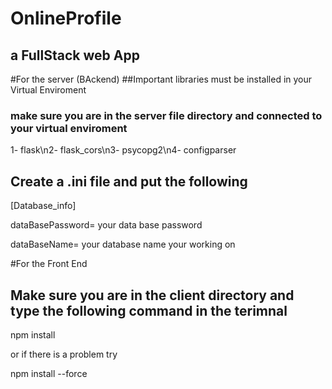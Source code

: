 # OnlineProfile 
## a FullStack web App
#For the server (BAckend)
##Important libraries must be installed in your Virtual Enviroment
### make sure you are in the server file directory and connected to your virtual enviroment
1- flask\n2- flask_cors\n3- psycopg2\n4- configparser 

## Create a .ini file and put the following
[Database_info] 

dataBasePassword= your data base password 

dataBaseName= your database name your working on 


#For the Front End
## Make sure you are in the client directory and type the following command in the terimnal
npm install 

or if there is a problem try 

npm install --force 

